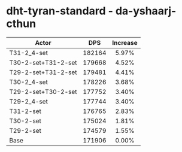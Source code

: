 # dht-tyran-standard - da-yshaarj-cthun
| Actor | DPS | Increase |
|---|:---:|:---:|
|T31-2_4-set|182164|5.97%|
|T30-2-set+T31-2-set|179668|4.52%|
|T29-2-set+T31-2-set|179481|4.41%|
|T30-2_4-set|178226|3.68%|
|T29-2-set+T30-2-set|177752|3.40%|
|T29-2_4-set|177744|3.40%|
|T31-2-set|176765|2.83%|
|T30-2-set|175024|1.81%|
|T29-2-set|174579|1.55%|
|Base|171906|0.00%|
